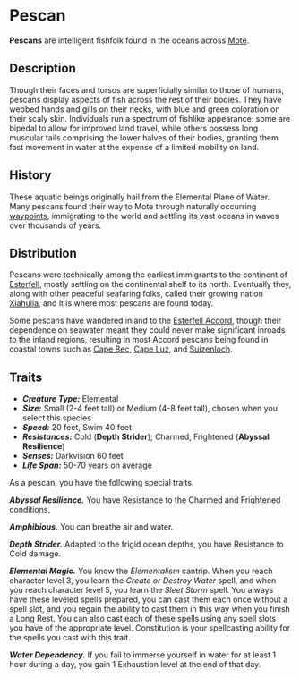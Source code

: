 # Pescan

**Pescans** are intelligent fishfolk found in the oceans across [Mote](../../../ch-1-welcome-to-mote/cosmology/mote.md).

## Description

Though their faces and torsos are superficially similar to those of humans, pescans display aspects of fish across the rest of their bodies. They have webbed hands and gills on their necks, with blue and green coloration on their scaly skin. Individuals run a spectrum of fishlike appearance: some are bipedal to allow for improved land travel, while others possess long muscular tails comprising the lower halves of their bodies, granting them fast movement in water at the expense of a limited mobility on land.

## History

These aquatic beings originally hail from the Elemental Plane of Water. Many pescans found their way to Mote through naturally occurring [waypoints](../../../ch-3-stories-of-mote/waypoints.md), immigrating to the world and settling its vast oceans in waves over thousands of years.

## Distribution

Pescans were technically among the earliest immigrants to the continent of [Esterfell](../../../ch-4-esterfell-gazetteer/esterfell/), mostly settling on the continental shelf to its north. Eventually they, along with other peaceful seafaring folks, called their growing nation [Xiahulia](../../../ch-2-people-of-mote/societies/xiahulia.md), and it is where most pescans are found today.

Some pescans have wandered inland to the [Esterfell Accord](../../../ch-2-people-of-mote/societies/esterfell-accord/), though their dependence on seawater meant they could never make significant inroads to the inland regions, resulting in most Accord pescans being found in coastal towns such as [Cape Bec](../../../ch-2-people-of-mote/societies/esterfell-accord/cape-bec/), [Cape Luz](../../../ch-2-people-of-mote/societies/esterfell-accord/cape-luz.md), and [Suizenloch](../../../ch-2-people-of-mote/societies/esterfell-accord/suizenloch.md).

## Traits

- _**Creature Type:**_ Elemental
- _**Size:**_ Small (2-4 feet tall) or Medium (4-8 feet tall), chosen when you select this species
- _**Speed:**_ 20 feet, Swim 40 feet
- _**Resistances:**_ Cold (**Depth Strider**); Charmed, Frightened (**Abyssal Resilience**)
- _**Senses:**_ Darkvision 60 feet
- _**Life Span:**_ 50-70 years on average

As a pescan, you have the following special traits.

_**Abyssal Resilience.**_ You have Resistance to the Charmed and Frightened conditions.

_**Amphibious.**_ You can breathe air and water.

_**Depth Strider.**_ Adapted to the frigid ocean depths, you have Resistance to Cold damage.

_**Elemental Magic.**_ You know the _Elementalism_ cantrip. When you reach character level 3, you learn the _Create or Destroy Water_ spell, and when you reach character level 5, you learn the _Sleet Storm_ spell. You always have these leveled spells prepared, you can cast them each once without a spell slot, and you regain the ability to cast them in this way when you finish a Long Rest. You can also cast each of these spells using any spell slots you have of the appropriate level. Constitution is your spellcasting ability for the spells you cast with this trait.

_**Water Dependency.**_ If you fail to immerse yourself in water for at least 1 hour during a day, you gain 1 Exhaustion level at the end of that day.
